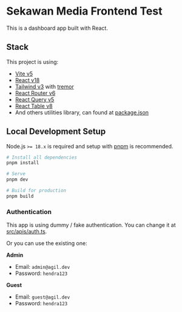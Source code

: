 # Sekawan Media Frontend Test

This is a dashboard app built with React.

## Stack

This project is using:

- [Vite v5](https://vitejs.dev/blog/announcing-vite5.html)
- [React v18](https://react.dev/)
- [Tailwind v3](https://tailwindcss.com/) with [tremor](https://www.tremor.so/)
- [React Router v6](https://reactrouter.com/en/6.20.0)
- [React Query v5](https://tanstack.com/query/v5)
- [React Table v8](https://tanstack.com/table/v8)
- And others utilities library, can found at [package.json](/package.json)

## Local Development Setup

Node.js `>= 18.x` is required and setup with [pnpm](https://pnpm.io/) is recommended.

```sh
# Install all dependencies
pnpm install

# Serve
pnpm dev

# Build for production
pnpm build
```

### Authentication

This app is using dummy / fake authentication. You can change it at [src/apis/auth.ts](src/apis/auth.ts#L9-L10).

Or you can use the existing one:

**Admin**

- Email: `admin@agil.dev`
- Password: `hendra123`

**Guest**

- Email: `guest@agil.dev`
- Password: `hendra123`
